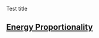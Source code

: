 Test title 

## [Energy Proportionality](https://principles.green/principles/energy-proportionality/)
